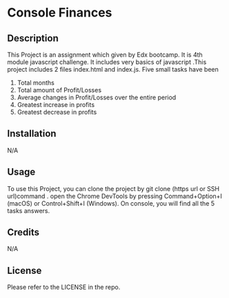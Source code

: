# Console Finances

## Description

This Project is an assignment which given by Edx bootcamp. It is 4th module javascript challenge. It includes very basics of javascript .This project includes 2 files index.html and index.js. Five small tasks have been

1. Total months
2. Total amount of Profit/Losses
3. Average changes in Profit/Losses over the entire period
4. Greatest increase in profits
5. Greatest decrease in profits

## Installation

N/A

## Usage

To use this Project, you can clone the project by git clone (https url or SSH url)command . open the Chrome DevTools by pressing Command+Option+I (macOS) or Control+Shift+I (Windows). On console, you will find all the 5 tasks answers.

## Credits

N/A

## License

Please refer to the LICENSE in the repo.
